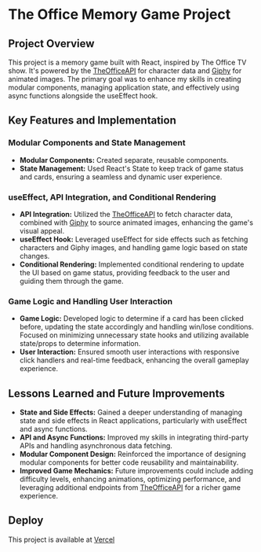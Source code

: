 # The Office Memory Game Project

## Project Overview

This project is a memory game built with React, inspired by The Office TV show. It's powered by the [TheOfficeAPI](https://github.com/marceloalves/the-office-api-site) for character data and [Giphy](https://giphy.com) for animated images. The primary goal was to enhance my skills in creating modular components, managing application state, and effectively using async functions alongside the useEffect hook.

## Key Features and Implementation

### Modular Components and State Management

- **Modular Components:** Created separate, reusable components.
- **State Management:** Used React's State to keep track of game status and cards, ensuring a seamless and dynamic user experience.

### useEffect, API Integration, and Conditional Rendering

- **API Integration:** Utilized the [TheOfficeAPI](https://github.com/marceloalves/the-office-api-site) to fetch character data, combined with [Giphy](https://giphy.com) to source animated images, enhancing the game's visual appeal.
- **useEffect Hook:** Leveraged useEffect for side effects such as fetching characters and Giphy images, and handling game logic based on state changes.
- **Conditional Rendering:** Implemented conditional rendering to update the UI based on game status, providing feedback to the user and guiding them through the game.

### Game Logic and Handling User Interaction

- **Game Logic:** Developed logic to determine if a card has been clicked before, updating the state accordingly and handling win/lose conditions. Focused on minimizing unnecessary state hooks and utilizing available state/props to determine information.
- **User Interaction:** Ensured smooth user interactions with responsive click handlers and real-time feedback, enhancing the overall gameplay experience.

## Lessons Learned and Future Improvements

- **State and Side Effects:** Gained a deeper understanding of managing state and side effects in React applications, particularly with useEffect and async functions.
- **API and Async Functions:** Improved my skills in integrating third-party APIs and handling asynchronous data fetching.
- **Modular Component Design:** Reinforced the importance of designing modular components for better code reusability and maintainability.
- **Improved Game Mechanics:** Future improvements could include adding difficulty levels, enhancing animations, optimizing performance, and leveraging additional endpoints from [TheOfficeAPI](https://github.com/marceloalves/the-office-api-site) for a richer game experience.

## Deploy

This project is available at [Vercel](https://odin-memory-game-sigma.vercel.app/)
